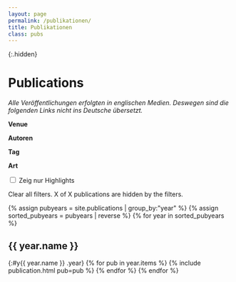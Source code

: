 ```yaml
---
layout: page
permalink: /publikationen/
title: Publikationen
class: pubs
---
```


{:.hidden}

# Publications

_Alle Veröffentlichungen erfolgten in englischen Medien. Deswegen sind die folgenden Links nicht ins Deutsche übersetzt._

<div id="facets" class="hidden">
  <div class="facet" id="venue_tags">
    <strong>Venue</strong>
    <ul></ul>
  </div>
  <div class="facet" id="authors">
    <strong>Autoren</strong>
    <ul></ul>
  </div>
  <div class="facet" id="tags">
    <strong>Tag</strong>
    <ul></ul>
  </div>
  <div class="facet" id="type">
    <strong>Art</strong>
    <ul></ul>
  </div>
  <!-- <div class="facet" id="awards">
    <strong>Award</strong>
    <ul></ul>
  </div> -->

</div>

<label id="only-highlight" class="hidden">
  <input type="checkbox" id="highlight">
  Zeig nur Highlights
</label>

<p id="clear-filters" class="hidden">
  <i class="fas fa-times-circle" aria-hidden="true"></i> Clear all filters. <span id="count_hidden">X</span> of <span id="count_total">X</span> publications are hidden by the filters.
</p>

<!-- <input id="ft-search" type="search" placeholder="Search papers..." /> -->

{% assign pubyears = site.publications | group_by:"year"  %}
{% assign sorted_pubyears = pubyears | reverse %}
{% for year in sorted_pubyears %}

## {{ year.name }}

{:#y{{ year.name }} .year}
{% for pub in year.items %}
{% include publication.html pub=pub %}
{% endfor %}
{% endfor %}

<script>
  {% include itemsjs.min.js %}
  {% include pubfilter.js %}
</script>
